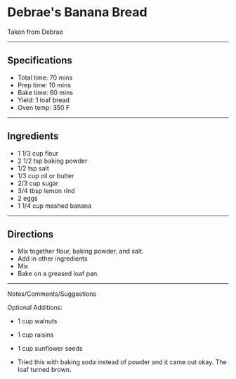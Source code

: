 # Debrae's Banana Bread

Taken from
Debrae

---
## Specifications
- Total time: 70 mins
- Prep time: 10 mins
- Bake time: 60 mins
- Yield: 1 loaf bread
- Oven temp: 350 F

---
## Ingredients

- 1 1/3 cup flour
- 2 1/2 tsp baking powder
- 1/2 tsp salt
- 1/3 cup oil or butter
- 2/3 cup sugar
- 3/4 tbsp lemon rind
- 2 eggs
- 1 1/4 cup mashed banana

---
## Directions

- Mix together flour, baking powder, and salt. 
- Add in other ingredients
- Mix
- Bake on a greased loaf pan.

---
Notes/Comments/Suggestions

Optional Additions:
- 1 cup walnuts
- 1 cup raisins
- 1 cup sunflower seeds

- Tried this with baking soda instead of powder and it came out okay. The loaf turned brown. 